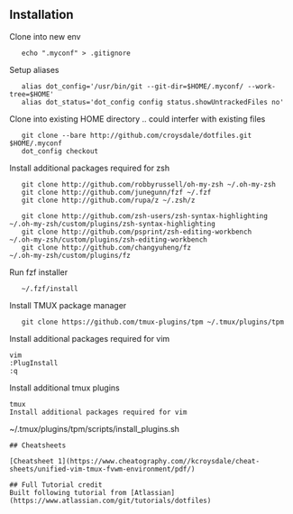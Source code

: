 
## Installation

Clone into new env
```
   echo ".myconf" > .gitignore
```

Setup aliases
```
   alias dot_config='/usr/bin/git --git-dir=$HOME/.myconf/ --work-tree=$HOME'
   alias dot_status='dot_config config status.showUntrackedFiles no'
```
Clone into existing HOME directory .. could interfer with existing files
```
   git clone --bare http://github.com/croysdale/dotfiles.git $HOME/.myconf
   dot_config checkout
```

Install additional packages required for zsh
```
   git clone http://github.com/robbyrussell/oh-my-zsh ~/.oh-my-zsh
   git clone http://github.com/junegunn/fzf ~/.fzf
   git clone http://github.com/rupa/z ~/.zsh/z

   git clone http://github.com/zsh-users/zsh-syntax-highlighting ~/.oh-my-zsh/custom/plugins/zsh-syntax-highlighting
   git clone http://github.com/psprint/zsh-editing-workbench     ~/.oh-my-zsh/custom/plugins/zsh-editing-workbench
   git clone http://github.com/changyuheng/fz                    ~/.oh-my-zsh/custom/plugins/fz
```

Run fzf installer
```
   ~/.fzf/install
```

Install TMUX package manager
```
   git clone https://github.com/tmux-plugins/tpm ~/.tmux/plugins/tpm
```

Install additional packages required for vim
```
vim
:PlugInstall
:q
```

Install additional tmux plugins
```
tmux
Install additional packages required for vim
```
~/.tmux/plugins/tpm/scripts/install_plugins.sh
```
## Cheatsheets

[Cheatsheet 1](https://www.cheatography.com//kcroysdale/cheat-sheets/unified-vim-tmux-fvwm-environment/pdf/)

## Full Tutorial credit
Built following tutorial from [Atlassian](https://www.atlassian.com/git/tutorials/dotfiles)
